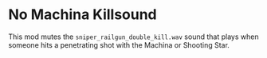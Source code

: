 # No Machina Killsound

This mod mutes the `sniper_railgun_double_kill.wav` sound that plays when someone hits a penetrating shot with the Machina or Shooting Star.
